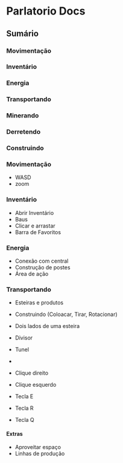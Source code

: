 # Parlatorio Docs

## Sumário

### Movimentação
### Inventário
### Energia
### Transportando
### Minerando
### Derretendo
### Construindo


### Movimentação
- WASD
- zoom

### Inventário
- Abrir Inventário
- Baus
- Clicar e arrastar
- Barra de Favoritos

### Energia
- Conexão com central
- Construção de postes
- Área de ação

### Transportando
- Esteiras e produtos
- Construindo (Coloacar, Tirar, Rotacionar)
- Dois lados de uma esteira
- Divisor
- Tunel
- 

- Clique direito
- Clique esquerdo
- Tecla E
- Tecla R
- Tecla Q



#### Extras
- Aproveitar espaço
- Linhas de produção
